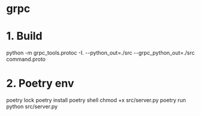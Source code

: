# grpc

# 1. Build
python -m grpc_tools.protoc -I. --python_out=./src --grpc_python_out=./src command.proto

# 2. Poetry env
poetry lock
poetry install
poetry shell
chmod +x src/server.py
poetry run python src/server.py
